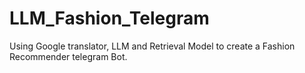 # LLM_Fashion_Telegram
Using Google translator, LLM and Retrieval Model to create a Fashion Recommender telegram Bot.
